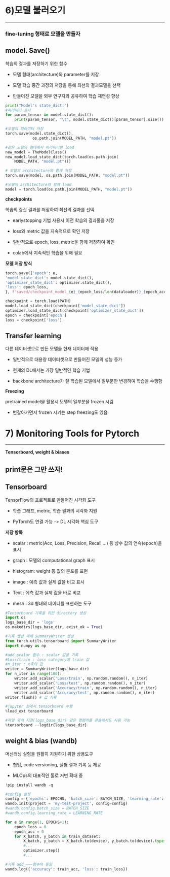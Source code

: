 # 6)모델 불러오기
---

### fine-tuning 형태로 모델을 만들자

## model. Save()

학습의 결과를 저장하기 위한 함수

* 모델 형태(architecture)와 parameter를 저장

* 모델 학습 중간 과정의 저장을 통해 최선의 결과모델을 선택

* 만들어진 모델을 외부 연구자와 공유하여 학습 재연성 향상

```python
print("Model's state_dict:")
#파라미터 표시
for param_tensor in model.state_dict():
    print(param_tensor, "\t", model.state_dict()[param_tensor].size())

#모델의 파라미터 저장
torch.save(model.state_dict(),
            os.path.join(MODEL_PATH, "model.pt"))

#같은 모델의 형태에서 파라미터만 load
new_model = TheModelClass()
new_model.load_state_dict(torch.load(os.path.join(
    MODEL_PATH, "model.pt")))

# 모델의 architecture와 함께 저장
torch.save(model, os.path.join(MODEL_PATH, "model.pt"))

#모델의 architecture와 함께 load
model = torch.load(os.path.join(MODEL_PATH, "model.pt"))
```

**checkpoints**

학습의 중간 결과를 저장하여 최선의 결과를 선택

* earlystopping 기법 사용시 이전 학습의 결과물을 저장

* loss와 metric 값을 지속적으로 확인 저장

* 일반적으로 epoch, loss, metric을 함께 저장하여 확인

* colab에서 지속적인 학습을 위해 필요

**모델 저장 방식**

```python
torch.save({'epoch': e,
'model_state_dict': model.state_dict(),
'optimizer_state_dict': optimizer.state_dict(),
'loss': epoch_loss,
}, f'saved/checkpoint_model_{e}_{epoch_loss/len(dataloader)}_{epoch_acc/len(dataloader)}.pt')

checkpoint = torch.load(PATH)
model.load_state_dict(checkpoint['model_state_dict'])
optimizer.load_state_dict(checkpoint['optimizer_state_dict'])
epoch = checkpoint['epoch']
loss = checkpoint['loss']
```

## Transfer learning

다른 데이터셋으로 만든 모델을 현재 데이터에 적용

* 일반적으로 대용량 데이터셋으로 만들어진 모델의 성능 증가

* 현재의 DL에서는 가장 일반적인 학습 기법

* backbone architecture가 잘 학습된 모델에서 일부분만 변경하여 학습을 수행함

**Freezing**

pretrained model을 활용시 모델의 일부분을 frozen 시킴

* 번갈아가면저 frozen 시키는 step freezing도 있음

# 7) Monitoring Tools for Pytorch
---

**Tensorboard, weight & biases**

## print문은 그만 쓰자!

## Tensorboard

TensorFlow의 프로젝트로 만들어진 시각화 도구

* 학습 그래프, metric, 학습 결과의 시각화 지원

* PyTorch도 연결 가능 -> DL 시각화 핵심 도구

**저장 항목**

* scalar : metric(Acc, Loss, Precision, Recall ...) 등 상수 값의 연속(epoch)을 표시

* graph : 모델의 computational graph 표시

* histogram: weight 등 값의 분포를 표현

* image : 예측 값과 실제 값을 비교 표시

* Text : 에측 값과 실제 값을 바로 비교

* mesh : 3d 형태의 데이터를 표현하는 도구

```python
#Tensorboard 기록을 위한 directory 생성
import os
logs_base_dir = 'logs'
os.makedirs(logs_base_dir, exist_ok = True)

#기록 생성 객체 SummaryWriter 생성
from torch.utils.tensorboard import SummaryWriter
import numpy as np

#add_scalar 함수 : scalar 값을 기록
#Loss/train : loss category에 train 값
#n_iter : x축의 값
writer = SummaryWriter(logs_base_dir)
for n_iter in range(100):
    writer.add_scalar('Loss/train', np.random.random(), n_iter)
    writer.add_scalar('Loss/test', np.random.random(), n_iter)
    writer.add_scalar('Accuracy/train', np.random.random(), n_iter)
    writer.add_scalar('Accuracy/test', np.random.random(), n_iter)
writer.flush() # 값 기록

#jupyter 상에서 tensorboard 수행
%load_ext tensorboard

#파일 위치 지정(logs_base_dir) 같은 명령어를 콘솔에서도 사용 가능
%tensorboard --logdir{logs_base_dir}
```

## weight & bias (wandb)

머신러닝 실험을 원활히 지원하기 위한 상용도구

* 협업, code versioning, 실혐 결과 기록 등 제공

* MLOps의 대표적인 툴로 저변 확대 중

```python
!pip install wandb -q

#config 설정
config = {'epochs': EPOCHS, 'batch_size': BATCH_SIZE, 'learning_rate': LEARNING_RATE}
wandb.init(project = 'my-test-project', config=config)
#wandb.config.batch_size = BATCH_SIZE
#wandb.config.learning_rate = LEARNING_RATE

for e in range(1, EPOCHS+1):
    epoch_loss = 0
    epoch_acc = 0
    for X_batch, y_batch in train_dataset:
        X_batch, y_batch = X_batch.to(device), y_batch.to(device).type(torch.cuda.FloatTensor)
        #...
        optimizer.step()
        #...

#기록 add_~~~함수와 동일
wandb.log({'accuracy': train_acc, 'loss': train_loss})
```



